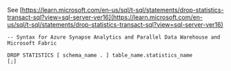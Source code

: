 See [https://learn.microsoft.com/en-us/sql/t-sql/statements/drop-statistics-transact-sql?view=sql-server-ver16](https://learn.microsoft.com/en-us/sql/t-sql/statements/drop-statistics-transact-sql?view=sql-server-ver16)
```
-- Syntax for Azure Synapse Analytics and Parallel Data Warehouse and Microsoft Fabric
  
DROP STATISTICS [ schema_name . ] table_name.statistics_name   
[;]
```
